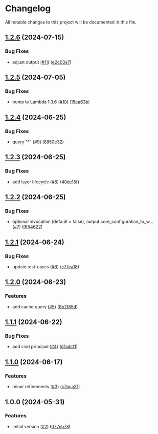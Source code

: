 # Changelog

All notable changes to this project will be documented in this file.

## [1.2.6](https://github.com/acai-consulting/terraform-aws-acf-account-cache/compare/1.2.5...1.2.6) (2024-07-15)


### Bug Fixes

* adjust output ([#11](https://github.com/acai-consulting/terraform-aws-acf-account-cache/issues/11)) ([e2c00a7](https://github.com/acai-consulting/terraform-aws-acf-account-cache/commit/e2c00a743d06c19e9e5a34e66eb8d09f24a9da49))

## [1.2.5](https://github.com/acai-consulting/terraform-aws-acf-account-cache/compare/1.2.4...1.2.5) (2024-07-05)


### Bug Fixes

* bump to Lambda 1.3.6 ([#10](https://github.com/acai-consulting/terraform-aws-acf-account-cache/issues/10)) ([15ca63b](https://github.com/acai-consulting/terraform-aws-acf-account-cache/commit/15ca63bafd744b988a91f024c4403d95a0901caf))

## [1.2.4](https://github.com/acai-consulting/terraform-aws-acf-account-cache/compare/1.2.3...1.2.4) (2024-06-25)


### Bug Fixes

* query "*" ([#9](https://github.com/acai-consulting/terraform-aws-acf-account-cache/issues/9)) ([8850e32](https://github.com/acai-consulting/terraform-aws-acf-account-cache/commit/8850e32a30a8b15fc18167d51f82f34dfbf11ee8))

## [1.2.3](https://github.com/acai-consulting/terraform-aws-acf-account-cache/compare/1.2.2...1.2.3) (2024-06-25)


### Bug Fixes

* add layer lifecycle ([#8](https://github.com/acai-consulting/terraform-aws-acf-account-cache/issues/8)) ([40dc15f](https://github.com/acai-consulting/terraform-aws-acf-account-cache/commit/40dc15fab7584009e1b0ef106782d7333cd9a12a))

## [1.2.2](https://github.com/acai-consulting/terraform-aws-acf-account-cache/compare/1.2.1...1.2.2) (2024-06-25)


### Bug Fixes

* optional invocation (default = false), output core_configuration_to_w… ([#7](https://github.com/acai-consulting/terraform-aws-acf-account-cache/issues/7)) ([9f54622](https://github.com/acai-consulting/terraform-aws-acf-account-cache/commit/9f54622f526663d5258ee103c62ac6068ec1ebe9))

## [1.2.1](https://github.com/acai-consulting/terraform-aws-acf-account-cache/compare/1.2.0...1.2.1) (2024-06-24)


### Bug Fixes

* update test-cases ([#6](https://github.com/acai-consulting/terraform-aws-acf-account-cache/issues/6)) ([c77ca18](https://github.com/acai-consulting/terraform-aws-acf-account-cache/commit/c77ca18e1f2f3d782dd3fa1dee35d355b74f8e54))

## [1.2.0](https://github.com/acai-consulting/terraform-aws-acf-account-cache/compare/1.1.1...1.2.0) (2024-06-23)


### Features

* add cache query ([#5](https://github.com/acai-consulting/terraform-aws-acf-account-cache/issues/5)) ([8b2f85d](https://github.com/acai-consulting/terraform-aws-acf-account-cache/commit/8b2f85db21da342925edc5f1f66c49cbb1f6bc45))

## [1.1.1](https://github.com/acai-consulting/terraform-aws-acf-account-cache/compare/1.1.0...1.1.1) (2024-06-22)


### Bug Fixes

* add cicd principal ([#4](https://github.com/acai-consulting/terraform-aws-acf-account-cache/issues/4)) ([d1adc11](https://github.com/acai-consulting/terraform-aws-acf-account-cache/commit/d1adc115349c88d460e72f76a716a9476572f2b9))

## [1.1.0](https://github.com/acai-consulting/terraform-aws-acf-account-cache/compare/1.0.0...1.1.0) (2024-06-17)


### Features

* minor refinements ([#3](https://github.com/acai-consulting/terraform-aws-acf-account-cache/issues/3)) ([c7bca21](https://github.com/acai-consulting/terraform-aws-acf-account-cache/commit/c7bca212f3c5d2ec318b5b56190f3ffaec34cc89))

## 1.0.0 (2024-05-31)


### Features

* Initial version ([#2](https://github.com/acai-consulting/terraform-aws-acf-account-cache/issues/2)) ([077eb78](https://github.com/acai-consulting/terraform-aws-acf-account-cache/commit/077eb786fbb42ee59ed211416b5c346a9980a6ea))
